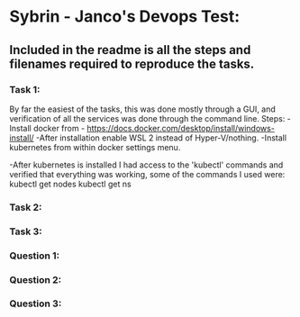 # Sybrin - Janco's Devops Test:

## Included in the readme is all the steps and filenames required to reproduce the tasks.


### Task 1:
By far the easiest of the tasks, this was done mostly through a GUI, and verification of all the services was done through the command line.
Steps:
-Install docker from - https://docs.docker.com/desktop/install/windows-install/
-After installation enable WSL 2 instead of Hyper-V/nothing.
-Install kubernetes from within docker settings menu.

-After kubernetes is installed I had access to the 'kubectl' commands and verified that everything was working,  some of the commands I used were:
kubectl get nodes
kubectl get ns

### Task 2:




### Task 3:



### Question 1:





### Question 2:




### Question 3:
